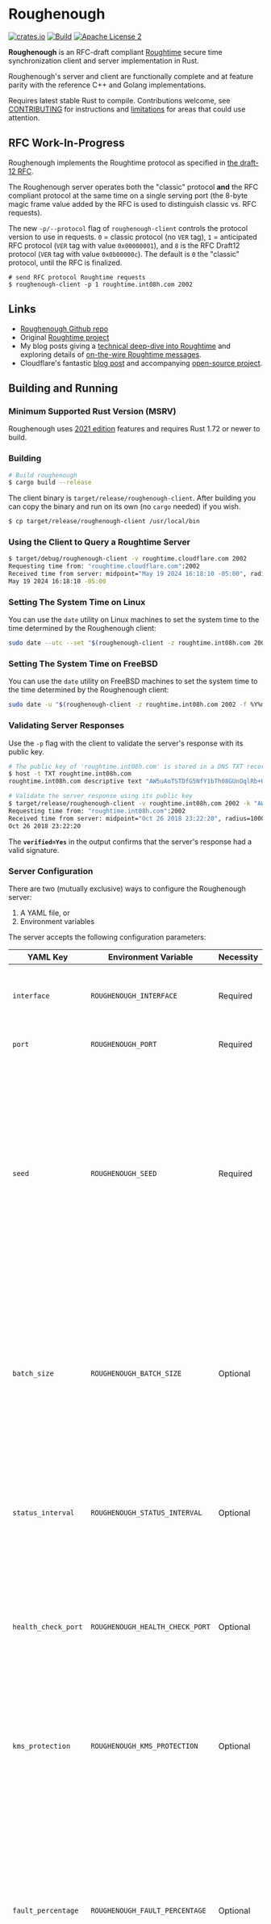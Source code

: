 # Roughenough 

[![crates.io](https://img.shields.io/crates/v/roughenough.svg?style=flat-square)](https://crates.io/crates/roughenough)
[![Build](https://github.com/int08h/roughenough/actions/workflows/rust.yml/badge.svg?branch=master)](https://github.com/int08h/roughenough/actions/workflows/rust.yml)
[![Apache License 2](https://img.shields.io/badge/license-ASF2-blue.svg?style=flat-square)](https://www.apache.org/licenses/LICENSE-2.0.txt)

**Roughenough** is an RFC-draft compliant [Roughtime](https://roughtime.googlesource.com/roughtime) secure time 
synchronization client and server implementation in Rust. 

Roughenough's server and client are functionally complete and 
at feature parity with the reference C++ and Golang implementations. 

Requires latest stable Rust to compile. Contributions welcome, see
[CONTRIBUTING](../master/CONTRIBUTING.md) for instructions and [limitations](#limitations) for areas that could use attention.

## RFC Work-In-Progress

Roughenough implements the Roughtime protocol as specified in [the draft-12 RFC](https://www.ietf.org/archive/id/draft-ietf-ntp-roughtime-12.html).

The Roughenough server operates both the "classic" protocol **and** the RFC compliant 
protocol at the same time on a single serving port (the 8-byte magic frame value added 
by the RFC is used to distinguish classic vs. RFC requests).

The new `-p/--protocol` flag of `roughenough-client` controls the protocol version to
use in requests. `0` = classic protocol (no `VER` tag), `1` = anticipated RFC protocol 
(`VER` tag with value `0x00000001`), and `8` is the RFC Draft12 protocol (`VER` tag with
value `0x0b00000c`). The default is `0` the "classic" protocol, until the RFC is finalized.

```
# send RFC protocol Roughtime requests
$ roughenough-client -p 1 roughtime.int08h.com 2002
```

## Links
* [Roughenough Github repo](https://github.com/int08h/roughenough)
* Original [Roughtime project](https://roughtime.googlesource.com/roughtime)
* My blog posts giving a [technical deep-dive into Roughtime](https://int08h.com/post/to-catch-a-lying-timeserver/) and
  exploring details of [on-the-wire Roughtime messages](https://int08h.com/post/roughtime-message-anatomy/).
* Cloudflare's fantastic [blog post](https://blog.cloudflare.com/roughtime/) and accompanying 
  [open-source project](https://developers.cloudflare.com/roughtime/).

## Building and Running

### Minimum Supported Rust Version (MSRV)

Roughenough uses [2021 edition](https://doc.rust-lang.org/edition-guide/rust-2021/index.html) 
features and requires Rust 1.72 or newer to build.

### Building

```bash
# Build roughenough
$ cargo build --release
```

The client binary is `target/release/roughenough-client`. After building you can copy the 
binary and run on its own (no `cargo` needed) if you wish.

```bash
$ cp target/release/roughenough-client /usr/local/bin 
```

### Using the Client to Query a Roughtime Server 

```bash
$ target/debug/roughenough-client -v roughtime.cloudflare.com 2002
Requesting time from: "roughtime.cloudflare.com":2002
Received time from server: midpoint="May 19 2024 16:18:10 -05:00", radius=1000000, verified=No (merkle_index=0)
May 19 2024 16:18:10 -05:00
```

### Setting The System Time on Linux

You can use the `date` utility on Linux machines to set the system time to the time determined by the Roughenough client:

```bash
sudo date --utc --set "$(roughenough-client -z roughtime.int08h.com 2002)"
```

### Setting The System Time on FreeBSD

You can use the `date` utility on FreeBSD machines to set the system time to the time determined by the Roughenough client:

```bash
sudo date -u "$(roughenough-client -z roughtime.int08h.com 2002 -f %Y%m%d%H%M.%S)"
```

### Validating Server Responses 

Use the `-p` flag with the client to validate the server's response with its public key.

```bash
# The public key of 'roughtime.int08h.com' is stored in a DNS TXT record 
$ host -t TXT roughtime.int08h.com
roughtime.int08h.com descriptive text "AW5uAoTSTDfG5NfY1bTh08GUnOqlRb+HVhbJ3ODJvsE="

# Validate the server response using its public key
$ target/release/roughenough-client -v roughtime.int08h.com 2002 -k "AW5uAoTSTDfG5NfY1bTh08GUnOqlRb+HVhbJ3ODJvsE="
Requesting time from: "roughtime.int08h.com":2002
Received time from server: midpoint="Oct 26 2018 23:22:20", radius=1000000, verified=Yes (merkle_index=0)
Oct 26 2018 23:22:20
```

The **`verified=Yes`** in the output confirms that the server's response had a valid signature.

### Server Configuration

There are two (mutually exclusive) ways to configure the Roughenough server: 

1. A YAML file, or
2. Environment variables

The server accepts the following configuration parameters:

| YAML Key            | Environment Variable            | Necessity | Description                                                                                                                                                                                                                                          |
|---------------------|---------------------------------|-----------|------------------------------------------------------------------------------------------------------------------------------------------------------------------------------------------------------------------------------------------------------|
| `interface`         | `ROUGHENOUGH_INTERFACE`         | Required  | IP address or interface name for listening to client requests                                                                                                                                                                                        |
| `port`              | `ROUGHENOUGH_PORT`              | Required  | UDP port to listen for requests                                                                                                                                                                                                                      |
| `seed`              | `ROUGHENOUGH_SEED`              | Required  | A 32-byte hexadecimal value used to generate the server's long-term key pair. **This is a secret value and must be un-guessable**, treat it with care. (If compiled with KMS support, length will vary; see [Optional Features](#optional-features)) |
| `batch_size`        | `ROUGHENOUGH_BATCH_SIZE`        | Optional  | The maximum number of requests to process in one batch. All nonces in a batch are used to build a Merkle tree, the root of which is signed. Default is `64` requests per batch.                                                                      |
| `status_interval`   | `ROUGHENOUGH_STATUS_INTERVAL`   | Optional  | Number of _seconds_ between each logged status update. Default is `600` seconds (10 minutes).                                                                                                                                                        |
| `health_check_port` | `ROUGHENOUGH_HEALTH_CHECK_PORT` | Optional  | If present, enable an HTTP health check responder on the provided port. **Use with caution**, see [Optional Features](#optional-features).                                                                                                           |
| `kms_protection`    | `ROUGHENOUGH_KMS_PROTECTION`    | Optional  | If compiled with KMS support, the ID of the KMS key used to protect the long-term identity. See [Optional Features](#optional-features).                                                                                                             |
| `fault_percentage`  | `ROUGHENOUGH_FAULT_PERCENTAGE`  | Optional  | Likelihood (as a percentage) that the server will intentionally return an invalid client response. An integer range from `0` (disabled, all responses valid) to `50` (50% of responses will be invalid). Default is `0` (disabled).                  |

#### YAML Configuration 

The table above lists the YAML keys available in the config file. An example:

```yaml
interface: 127.0.0.1
port: 8686
seed: f61075c988feb9cb700a4a6a3291bfbc9cab11b9c9eca8c802468eb38a43d7d3
```

Provide the config file as the single command-line argument to the Roughenough server binary:

```bash
$ /path/to/roughenough-server /path/to/config.yaml
```

#### Environment Configuration

Roughenough can be configured via the `ROUGHENOUGH_*` [environment variables](https://12factor.net/config) 
listed in the table above. Start the server with a single `ENV` argument to have Roughenough configure itself
from the environment. Example:

```bash
$ export ROUGHENOUGH_INTERFACE=127.0.0.1
$ export ROUGHENOUGH_PORT=8686
$ export ROUGHENOUGH_SEED=f61075c988feb9cb700a4a6a3291bfbc9cab11b9c9eca8c802468eb38a43d7d3
$ /path/to/roughenough-server ENV
```

### Starting the Server

```bash
# Build roughenough
$ cargo build --release

# Via a config file
$ target/release/roughenough-server example.cfg
2018-07-25 00:05:09 INFO  [server] Roughenough server v1.0.5 starting
2018-07-25 00:05:09 INFO  [server] Long-term public key: d0756ee69ff5fe96cbcf9273208fec53124b1dd3a24d3910e07c7c54e2473012
2018-07-25 00:05:09 INFO  [server] Ephemeral public key: 25fd5dc31ceee241aed3e643534e95ed0609e9a20982a45ac0312a5f55e2cc66
2018-07-25 00:05:09 INFO  [server] Server listening on 127.0.0.1:8686

# Or using environment variables
$ export ROUGHENOUGH_INTERFACE=127.0.0.1
$ export ROUGHENOUGH_PORT=8686
$ export ROUGHENOUGH_SEED=f61075c988feb9cb700a4a6a3291bfbc9cab11b9c9eca8c802468eb38a43d7d3
$ target/release/roughenough-server ENV
2018-07-25 00:05:09 INFO  [server] Roughenough server v1.0.5 starting
2018-07-25 00:05:09 INFO  [server] Long-term public key: d0756ee69ff5fe96cbcf9273208fec53124b1dd3a24d3910e07c7c54e2473012
2018-07-25 00:05:09 INFO  [server] Ephemeral public key: 25fd5dc31ceee241aed3e643534e95ed0609e9a20982a45ac0312a5f55e2cc66
2018-07-25 00:05:09 INFO  [server] Server listening on 127.0.0.1:8686
```

The resulting binary is `target/release/roughenough-server`. After building you can copy the 
binary and run on its own (no `cargo` needed):

```bash
$ cp target/release/roughenough-server /usr/local/bin 
```

### Stopping the Server

Use Ctrl-C or `kill` the process.


## Optional Features

Roughenough has two opt-in (disabled by default) features that are enabled either 
A) via a config setting, or B) at compile-time.

* [HTTP Health Check responder](doc/OPTIONAL-FEATURES.md#http-health-check) 
  to facilitate detection and replacement of "sick" Roughenough servers.
* [Key Management System (KMS) support](doc/OPTIONAL-FEATURES.md#key-management-system-kms-support)
  to protect the long-term server identity using envelope encryption and 
  AWS or Google KMS.

See [OPTIONAL-FEATURES.md](doc/OPTIONAL-FEATURES.md) for details and instructions
how to enable and use.

## Limitations

Roughtime features not implemented by the server:

* On-line (while server is running) key rotation. The server must be restarted to generate a new delegated key. 
* The Roughenough server depends on the host's time source to comply with the smeared leap-second 
  requirement of the Roughtime protocol. A Roughenough server sourcing time from 
  [Google's public NTP servers](https://developers.google.com/time/) would produce compliant
  smeared leap-seconds but time sourced from members of `pool.ntp.org` likely will not.

## About the Roughtime Protocol
[Roughtime](https://roughtime.googlesource.com/roughtime) is a protocol that aims to achieve rough 
time synchronisation in a secure way that doesn't depend on any particular time server, and in such
a way that, if a time server does misbehave, clients end up with cryptographic proof of it. It was 
created by Adam Langley and Robert Obryk.
  
## Contributors
* Stuart Stock (stuart {at} int08h.com)
* Aaron Hill (aa1ronham {at} gmail.com)
* Peter Todd (pete {at} petertodd.org)
* Muncan90 (github.com/muncan90)
* Zicklag (github.com/zicklag)
* Greg at Unrelenting Tech (github.com/unrelentingtech)
* Eric Swanson (github.com/lachesis)

## Copyright and License
Roughenough is copyright (c) 2017-2024 int08h LLC. All rights reserved. 

int08h LLC licenses Roughenough (the "Software") to you under the Apache License, version 2.0 
(the "License"); you may not use this Software except in compliance with the License. You may obtain 
a copy of the License from the [LICENSE](../master/LICENSE) file included with the Software or at:

  http://www.apache.org/licenses/LICENSE-2.0

Unless required by applicable law or agreed to in writing, software distributed under the License 
is distributed on an "AS IS" BASIS, WITHOUT WARRANTIES OR CONDITIONS OF ANY KIND, either express or 
implied. See the License for the specific language governing permissions and limitations under 
the License.